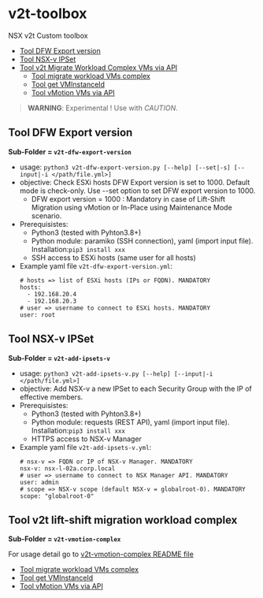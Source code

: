 # v2t-toolbox
NSX v2t Custom toolbox

- [Tool DFW Export version](#tool-dfw-export-version)
- [Tool NSX-v IPSet](#tool-nsx-v-ipset)
- [Tool v2t Migrate Workload Complex VMs via API](v2t-vmotion-complex/README.md)
  - [Tool migrate workload VMs complex](v2t-vmotion-complex/README.md#Tool-v2t-lift-shift-migration-workload-complex)
  - [Tool get VMInstanceId](v2t-vmotion-complex/README.md#tool-get-vminstanceid)
  - [Tool vMotion VMs via API](v2t-vmotion-complex/README.md#tool-vmotion-vms-via-api)


>**WARNING**: Experimental ! Use with *CAUTION*.

## Tool DFW Export version
**Sub-Folder = `v2t-dfw-export-version`**
- usage: `python3 v2t-dfw-export-version.py [--help] [--set|-s] [--input|-i </path/file.yml>]`
- objective: Check ESXi hosts DFW Export version is set to 1000. Default mode is check-only. Use --set option to set DFW export version to 1000. 
  - DFW export version = 1000 : Mandatory in case of Lift-Shift Migration using vMotion or In-Place using Maintenance Mode scenario.
- Prerequisistes:
  - Python3 (tested with Pyhton3.8+)
  - Python module: paramiko (SSH connection), yaml (import input file). Installation:`pip3 install xxx`
  - SSH access to ESXi hosts (same user for all hosts)
- Example yaml file `v2t-dfw-export-version.yml`:
  ```
  # hosts => list of ESXi hosts (IPs or FQDN). MANDATORY
  hosts:
    - 192.168.20.4
    - 192.168.20.3
  # user => username to connect to ESXi hosts. MANDATORY
  user: root
  ```

## Tool NSX-v IPSet
**Sub-Folder = `v2t-add-ipsets-v`**
- usage: `python3 v2t-add-ipsets-v.py [--help] [--input|-i </path/file.yml>]`
- objective: Add NSX-v a new IPSet to each Security Group with the IP of effective members.
- Prerequisistes:
  - Python3 (tested with Pyhton3.8+)
  - Python module: requests (REST API), yaml (import input file). Installation:`pip3 install xxx`
  - HTTPS access to NSX-v Manager
- Example yaml file `v2t-add-ipsets-v.yml`:
  ```
  # nsx-v => FQDN or IP of NSX-v Manager. MANDATORY
  nsx-v: nsx-l-02a.corp.local
  # user => username to connect to NSX Manager API. MANDATORY
  user: admin
  # scope => NSX-v scope (default NSX-v = globalroot-0). MANDATORY
  scope: "globalroot-0"
  ```

## Tool v2t lift-shift migration workload complex
**Sub-Folder = `v2t-vmotion-complex`**

For usage detail go to [v2t-vmotion-complex README file](v2t-vmotion-complex/README.md)

  - [Tool migrate workload VMs complex](v2t-vmotion-complex/README.md#Tool-v2t-lift-shift-migration-workload-complex)
  - [Tool get VMInstanceId](v2t-vmotion-complex/README.md#tool-get-vminstanceid)
  - [Tool vMotion VMs via API](v2t-vmotion-complex/README.md#tool-vmotion-vms-via-api)
